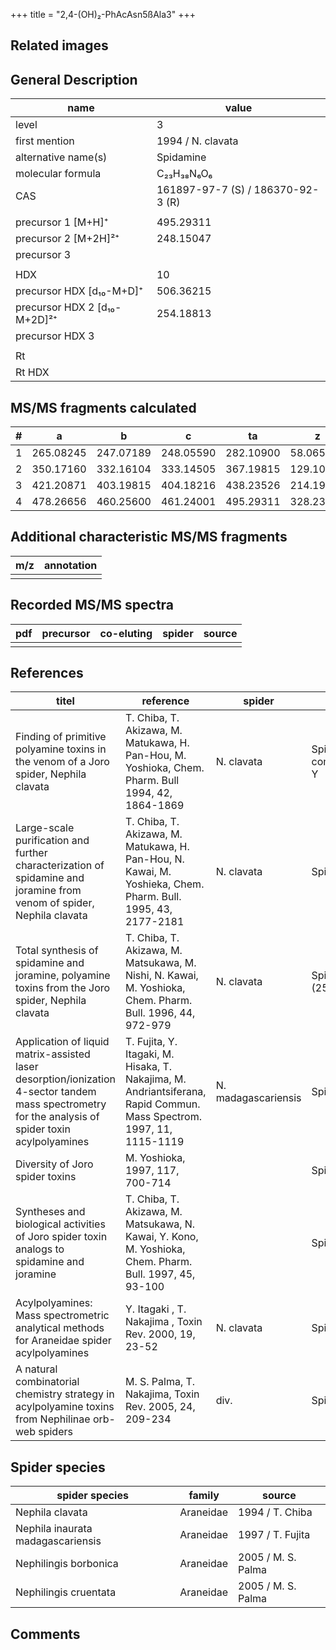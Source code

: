 +++
title = "2,4-(OH)₂-PhAcAsn5ßAla3"
+++

## Related images

## General Description

| name                         | value                             |
|------------------------------|-----------------------------------|
| level                        | 3                                 |
| first mention                | 1994 / N. clavata                 |
| alternative name(s)          | Spidamine                         |
| molecular formula            | C₂₃H₃₈N₆O₆                        |
| CAS                          | 161897-97-7 (S) / 186370-92-3 (R) |
|                              |                                   |
| precursor 1 [M+H]⁺           | 495.29311                         |
| precursor 2 [M+2H]²⁺         | 248.15047                         |
| precursor 3                  |                                   |
|                              |                                   |
| HDX                          | 10                                |
| precursor HDX   [d₁₀-M+D]⁺   | 506.36215                         |
| precursor HDX 2 [d₁₀-M+2D]²⁺ | 254.18813                         |
| precursor HDX 3              |                                   |
|                              |                                   |
| Rt                           |                                   |
| Rt HDX                       |                                   |

## MS/MS fragments calculated

| # | a         | b         | c         | ta        | z         | y         | tz        |
|---|-----------|-----------|-----------|-----------|-----------|-----------|-----------|
| 1 | 265.08245 | 247.07189 | 248.05590 | 282.10900 | 58.06567  | 41.03912  | 75.09222  |
| 2 | 350.17160 | 332.16104 | 333.14505 | 367.19815 | 129.10278 | 112.07623 | 146.12933 |
| 3 | 421.20871 | 403.19815 | 404.18216 | 438.23526 | 214.19193 | 197.16538 | 231.21848 |
| 4 | 478.26656 | 460.25600 | 461.24001 | 495.29311 | 328.23486 | 311.20831 | 345.26141 |

## Additional characteristic MS/MS fragments

| m/z       | annotation |
|-----------|------------|
|           |            |

## Recorded MS/MS spectra

| pdf | precursor | co-eluting | spider    | source                              |
|-----|-----------|------------|-----------|-------------------------------------|
|     |           |            |           |                                     |

## References

| titel                                                                                                                                               | reference                                                                                                            | spider              | name                   | content                          | link                                                                                                                                   |
|-----------------------------------------------------------------------------------------------------------------------------------------------------|----------------------------------------------------------------------------------------------------------------------|---------------------|------------------------|----------------------------------|----------------------------------------------------------------------------------------------------------------------------------------|
| Finding of primitive polyamine toxins in the venom of a Joro spider, Nephila clavata                                                                | T. Chiba, T. Akizawa, M. Matukawa, H. Pan-Hou, M. Yoshioka, Chem. Pharm. Bull 1994, 42, 1864-1869                    | N. clavata          | Spidamine / compound-Y | NMR (ns), Amino acid analysis    | [Link](https://www.jstage.jst.go.jp/article/cpb1958/42/9/42_9_1864/_article)                                                           |
| Large-scale purification and further characterization of spidamine and joramine from venom of spider, Nephila clavata                               | T. Chiba, T. Akizawa, M. Matukawa, H. Pan-Hou, N. Kawai, M. Yoshieka, Chem. Pharm. Bull. 1995, 43, 2177-2181         | N. clavata          | Spidamine              | NMR, Activity-studies            | [Link](https://www.jstage.jst.go.jp/article/cpb1958/43/12/43_12_2177/_article)                                                         |
| Total synthesis of spidamine and joramine, polyamine toxins from the Joro spider, Nephila clavata                                                   | T. Chiba, T. Akizawa, M. Matsukawa, M. Nishi, N. Kawai, M. Yoshioka, Chem. Pharm. Bull. 1996, 44, 972-979            | N. clavata          | Spidamine (25)         | Synthesis, NMR, Activity-studies | [Link](https://www.jstage.jst.go.jp/article/cpb1958/44/5/44_5_972/_article)                                                            |
| Application of liquid matrix-assisted laser desorption/ionization 4-sector tandem mass spectrometry for the analysis of spider toxin acylpolyamines | T. Fujita, Y. Itagaki, M. Hisaka, T. Nakajima, M. Andriantsiferana, Rapid Commun. Mass Spectrom. 1997, 11, 1115-1119 | N. madagascariensis | Spidamine              | LMALDI-CID                       | [Link](https://onlinelibrary.wiley.com/doi/abs/10.1002/%28SICI%291097-0231%2819970630%2911%3A10%3C1115%3A%3AAID-RCM908%3E3.0.CO%3B2-D) |
| Diversity of Joro spider toxins                                                                                                                     | M. Yoshioka,  1997, 117, 700-714                                                                                     |                     | Spidamine              | Review                           | [Link](https://www.jstage.jst.go.jp/article/yakushi1947/117/10-11/117_10-11_700/_article/-char/ja/)                                    |
| Syntheses and biological activities of Joro spider toxin analogs to spidamine and joramine                                                          | T. Chiba, T. Akizawa, M. Matsukawa, N. Kawai, Y. Kono, M. Yoshioka, Chem. Pharm. Bull. 1997, 45, 93-100              |                     | Spidamine              | Activity-studies                 | [Link](https://www.jstage.jst.go.jp/article/cpb1958/45/1/45_1_93/_article)                                                             |
| Acylpolyamines: Mass spectrometric analytical methods for Araneidae spider acylpolyamines                                                           | Y. Itagaki , T. Nakajima , Toxin Rev. 2000, 19, 23-52                                                                | N. clavata          | Spidamine              | Review                           | [Link](https://www.tandfonline.com/doi/abs/10.1081/TXR-100100314)                                                                      |
| A natural combinatorial chemistry strategy in acylpolyamine toxins from Nephilinae orb-web spiders                                                  | M. S. Palma, T. Nakajima, Toxin Rev. 2005, 24, 209-234                                                               | div.                | Spidamine              | LC-MS                            | [Link](https://www.tandfonline.com/doi/abs/10.1081/TXR-200057857)                                                                      | 

## Spider species

| spider species                    | family    | source             |
|-----------------------------------|-----------|--------------------|
| Nephila clavata                   | Araneidae | 1994 / T. Chiba    |
| Nephila inaurata madagascariensis | Araneidae | 1997 / T. Fujita   |
| Nephilingis borbonica             | Araneidae | 2005 / M. S. Palma |
| Nephilingis cruentata             | Araneidae | 2005 / M. S. Palma |

## Comments